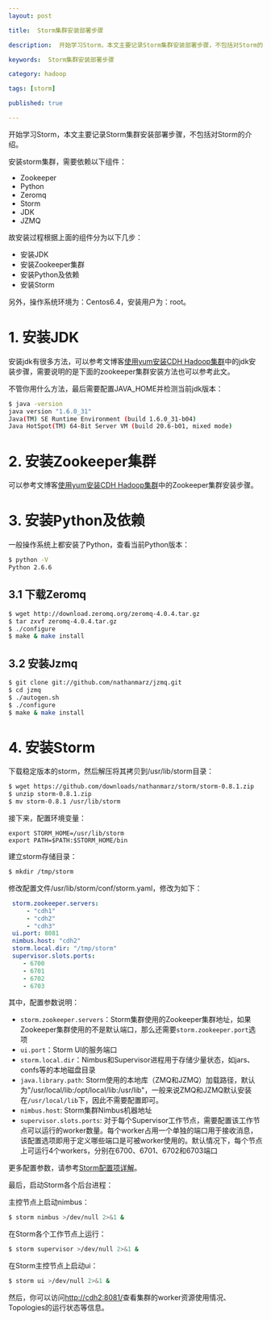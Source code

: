 ```yaml
---
layout: post

title:  Storm集群安装部署步骤

description:  开始学习Storm，本文主要记录Storm集群安装部署步骤，不包括对Storm的介绍。

keywords:  Storm集群安装部署步骤

category: hadoop

tags: [storm]

published: true

---
```


开始学习Storm，本文主要记录Storm集群安装部署步骤，不包括对Storm的介绍。

安装storm集群，需要依赖以下组件：

- Zookeeper
- Python
- Zeromq
- Storm
- JDK
- JZMQ

故安装过程根据上面的组件分为以下几步：

- 安装JDK
- 安装Zookeeper集群
- 安装Python及依赖
- 安装Storm

另外，操作系统环境为：Centos6.4，安装用户为：root。


# 1. 安装JDK

安装jdk有很多方法，可以参考文博客[使用yum安装CDH Hadoop集群](/2013/04/06/install-cloudera-cdh-by-yum.html)中的jdk安装步骤，需要说明的是下面的zookeeper集群安装方法也可以参考此文。

不管你用什么方法，最后需要配置JAVA_HOME并检测当前jdk版本：

~~~bash
$ java -version
java version "1.6.0_31"
Java(TM) SE Runtime Environment (build 1.6.0_31-b04)
Java HotSpot(TM) 64-Bit Server VM (build 20.6-b01, mixed mode)
~~~

# 2. 安装Zookeeper集群

可以参考文博客[使用yum安装CDH Hadoop集群](/2013/04/06/install-cloudera-cdh-by-yum.html)中的Zookeeper集群安装步骤。

# 3. 安装Python及依赖

一般操作系统上都安装了Python，查看当前Python版本：

~~~bash
$ python -V
Python 2.6.6
~~~

## 3.1 下载Zeromq

~~~bash
$ wget http://download.zeromq.org/zeromq-4.0.4.tar.gz
$ tar zxvf zeromq-4.0.4.tar.gz
$ ./configure
$ make & make install
~~~

## 3.2 安装Jzmq

~~~bash
$ git clone git://github.com/nathanmarz/jzmq.git
$ cd jzmq
$ ./autogen.sh
$ ./configure
$ make & make install
~~~

# 4. 安装Storm

下载稳定版本的storm，然后解压将其拷贝到/usr/lib/storm目录：

~~~bash
$ wget https://github.com/downloads/nathanmarz/storm/storm-0.8.1.zip
$ unzip storm-0.8.1.zip 
$ mv storm-0.8.1 /usr/lib/storm
~~~

接下来，配置环境变量：

~~~
export STORM_HOME=/usr/lib/storm
export PATH=$PATH:$STORM_HOME/bin
~~~

建立storm存储目录：

~~~bash
$ mkdir /tmp/storm
~~~

修改配置文件/usr/lib/storm/conf/storm.yaml，修改为如下：

~~~yaml
 storm.zookeeper.servers:
     - "cdh1"
     - "cdh2"
     - "cdh3"
 ui.port: 8081
 nimbus.host: "cdh2"
 storm.local.dir: "/tmp/storm"
 supervisor.slots.ports:
    - 6700
    - 6701
    - 6702
    - 6703
~~~

其中，配置参数说明：

 - `storm.zookeeper.servers`：Storm集群使用的Zookeeper集群地址，如果Zookeeper集群使用的不是默认端口，那么还需要`storm.zookeeper.port`选项
 - `ui.port`：Storm UI的服务端口
 - `storm.local.dir`：Nimbus和Supervisor进程用于存储少量状态，如jars、confs等的本地磁盘目录
 - `java.library.path`: Storm使用的本地库（ZMQ和JZMQ）加载路径，默认为"/usr/local/lib:/opt/local/lib:/usr/lib"，一般来说ZMQ和JZMQ默认安装在`/usr/local/lib`下，因此不需要配置即可。
 - `nimbus.host`: Storm集群Nimbus机器地址
 - `supervisor.slots.ports`: 对于每个Supervisor工作节点，需要配置该工作节点可以运行的worker数量。每个worker占用一个单独的端口用于接收消息，该配置选项即用于定义哪些端口是可被worker使用的。默认情况下，每个节点上可运行4个workers，分别在6700、6701、6702和6703端口

更多配置参数，请参考[Storm配置项详解](http://www.alidata.org/archives/2118)。

最后，启动Storm各个后台进程：

主控节点上启动nimbus：

~~~bash
$ storm nimbus >/dev/null 2>&1 &
~~~

在Storm各个工作节点上运行：

~~~bash
$ storm supervisor >/dev/null 2>&1 &
~~~

在Storm主控节点上启动ui：

~~~bash
$ storm ui >/dev/null 2>&1 &
~~~

然后，你可以访问<http://cdh2:8081/>查看集群的worker资源使用情况、Topologies的运行状态等信息。
